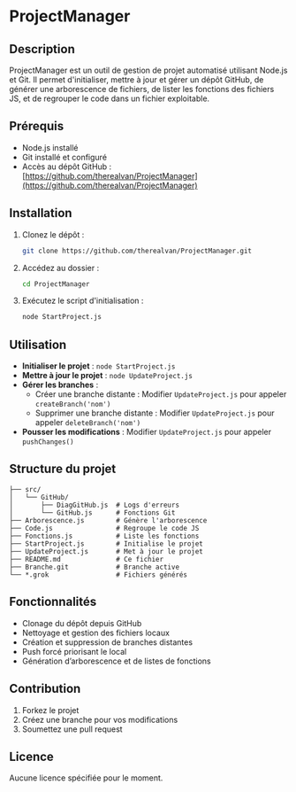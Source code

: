 # ProjectManager

## Description
ProjectManager est un outil de gestion de projet automatisé utilisant Node.js et Git. Il permet d'initialiser, mettre à jour et gérer un dépôt GitHub, de générer une arborescence de fichiers, de lister les fonctions des fichiers JS, et de regrouper le code dans un fichier exploitable.

## Prérequis
- Node.js installé
- Git installé et configuré
- Accès au dépôt GitHub : [https://github.com/therealvan/ProjectManager](https://github.com/therealvan/ProjectManager)

## Installation
1. Clonez le dépôt :
   ```bash
   git clone https://github.com/therealvan/ProjectManager.git
   ```
2. Accédez au dossier :
   ```bash
   cd ProjectManager
   ```
3. Exécutez le script d'initialisation :
   ```bash
   node StartProject.js
   ```

## Utilisation
- **Initialiser le projet** : `node StartProject.js`
- **Mettre à jour le projet** : `node UpdateProject.js`
- **Gérer les branches** :
  - Créer une branche distante : Modifier `UpdateProject.js` pour appeler `createBranch('nom')`
  - Supprimer une branche distante : Modifier `UpdateProject.js` pour appeler `deleteBranch('nom')`
- **Pousser les modifications** : Modifier `UpdateProject.js` pour appeler `pushChanges()`

## Structure du projet
```
├── src/
│   └── GitHub/
│       ├── DiagGitHub.js  # Logs d'erreurs
│       └── GitHub.js      # Fonctions Git
├── Arborescence.js        # Génère l'arborescence
├── Code.js                # Regroupe le code JS
├── Fonctions.js           # Liste les fonctions
├── StartProject.js        # Initialise le projet
├── UpdateProject.js       # Met à jour le projet
├── README.md              # Ce fichier
├── Branche.git            # Branche active
└── *.grok                 # Fichiers générés
```

## Fonctionnalités
- Clonage du dépôt depuis GitHub
- Nettoyage et gestion des fichiers locaux
- Création et suppression de branches distantes
- Push forcé priorisant le local
- Génération d’arborescence et de listes de fonctions

## Contribution
1. Forkez le projet
2. Créez une branche pour vos modifications
3. Soumettez une pull request

## Licence
Aucune licence spécifiée pour le moment.
